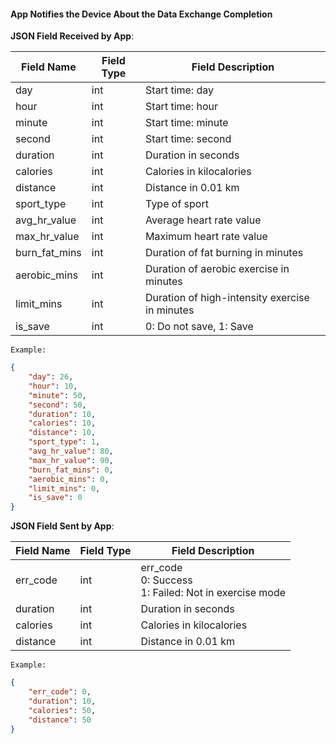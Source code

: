 #### App Notifies the Device About the Data Exchange Completion


**JSON Field Received by App**:

| Field Name     | Field Type | Field Description                                     |
| -------------- | ---------- | ---------------------------------------------------- |
| day            | int        | Start time: day                                      |
| hour           | int        | Start time: hour                                     |
| minute         | int        | Start time: minute                                   |
| second         | int        | Start time: second                                   |
| duration       | int        | Duration in seconds                                  |
| calories       | int        | Calories in kilocalories                             |
| distance       | int        | Distance in 0.01 km                                  |
| sport_type     | int        | Type of sport                                         |
| avg_hr_value   | int        | Average heart rate value                              |
| max_hr_value   | int        | Maximum heart rate value                              |
| burn_fat_mins  | int        | Duration of fat burning in minutes                    |
| aerobic_mins   | int        | Duration of aerobic exercise in minutes               |
| limit_mins     | int        | Duration of high-intensity exercise in minutes        |
| is_save        | int        | 0: Do not save, 1: Save                               |

`Example:`

```json
{
    "day": 26,
    "hour": 10,
    "minute": 50,
    "second": 50,
    "duration": 10,
    "calories": 10,
    "distance": 10,
    "sport_type": 1,
    "avg_hr_value": 80,
    "max_hr_value": 90,
    "burn_fat_mins": 0,
    "aerobic_mins": 0,
    "limit_mins": 0,
    "is_save": 0
}
```

**JSON Field Sent by App**:

| Field Name | Field Type | Field Description                                |
| ---------- | ---------- | ------------------------------------------------ |
| err_code   | int        | err_code<br />0: Success<br />1: Failed: Not in exercise mode     |
| duration   | int        | Duration in seconds                             |
| calories   | int        | Calories in kilocalories                        |
| distance   | int        | Distance in 0.01 km                             |

`Example:`

```json
{
    "err_code": 0,
    "duration": 10,
    "calories": 50,
    "distance": 50
}
```
